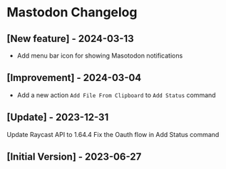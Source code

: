 # Mastodon Changelog

## [New feature] - 2024-03-13

- Add menu bar icon for showing Masotodon notifications

## [Improvement] - 2024-03-04

- Add a new action `Add File From Clipboard` to `Add Status` command

## [Update] - 2023-12-31

Update Raycast API to 1.64.4
Fix the Oauth flow in Add Status command

## [Initial Version] - 2023-06-27
